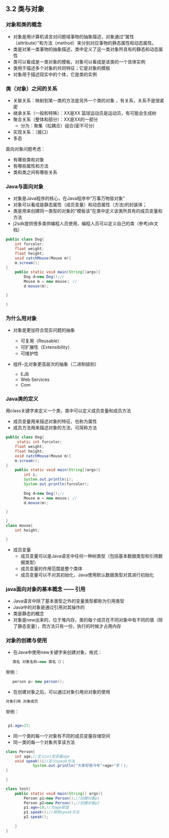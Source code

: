 ## 3.2 类与对象
### 对象和类的概念
- 对象是用计算机语言对问题域事物的抽象描述，对象通过“属性（attribute）”和方法（method）来分别对应事物的静态属性和动态属性。
- 类是对某一类事物的抽象描述，类中定义了这一类对象所具有的静态和动态属性
- 类可以看成是一类对象的模板，对象可以看成是该类的一个具体实例
- 类用于描述多个对象的共同特征；它是对象的模板
- 对象用于描述现实中的个体，它是类的实例

### 类（对象）之间的关系
- 关联关系：映射到某一类的方法是另外一个类的对象 ，有关系，关系不是很紧密
- 继承关系（一般和特殊）：XX是XX 篮球运动员是运动员，有可能会生成树
- 聚合关系（整体和部分）：XX是XX的一部分 
    - 分为：聚集（松耦合）组合(密不可分)
- 实现关系：（接口）
- 多态

面向对象问题考虑：
- 有哪些类和对象
- 有哪些属性和方法
- 类和类之间有哪些关系

### Java与面向对象
- 对象是Java程序的核心，在Java程序中“万事万物皆对象”
- 对象可以看成是静态属性（成员变量）和动态属性（方法)的封装体；
- 类是用来创建同一类型的对象的“模板该”在类中定义该类所具有的成员变量和方法
- j2sdk提供很多类供编程人员使用，编程人员可以定义自己的类（参考jdk文档）

``` java
public class Dog{
	int furcolor;
	float weight;
	float height;
	void catchMouse(Mouse m){
	m.scream();
}
	public static void main(String[]args){
		Dog d=new Dog();//
		Mouse m = new mouse； //
		d.mouse(m);

}

}
```

### 为什么用对象
- 对象是更加符合现实问题的抽象
  - 可复用（Reusable）
  - 可扩展性（Extensibility）
  - 可维护性

- 组件-比对象更高层次的抽象（二进制级别）
  - EJB
  - Web Services
  - Com
  
### Java类的定义
  用class关键字来定义一个类，类中可以定义成员变量和成员方法
- 成员变量用来描述对象的特征，也称为属性
- 成员方法用来描述对象的方法，可简称方法
``` java
public class Dog{
	 static int furcolor;
	float weight;
	float height;
	void catchMouse(Mouse m){
	m.scream();
}
	public static void main(String[]args){
		int i;
		System.out.println(i);
 		System.out.println(furcolor);
		
		Dog d=new Dog();//
		Mouse m = new mouse； //
		d.mouse(m);

}

}
class mouse{
	int height;

}
```

- 成员变量
  - 成员变量可以是Java语言中任何一种树类型（包括基本数据类型和引用数据类型）
  - 成员变量的作用范围是整个类体
  - 成员变量可以不对其初始化，Java使用默认数据类型对其进行初始化
  
### java面向对象的基本概念 —— 引用
- Java语言中除了基本类型之外的变量类型都称为引用类型
- Java中的对象是通过引用对其操作的
- 类是静态的概念
- 对象是new出来的，位于堆内存，类的每个成员在不同对象中有不同的值（除了静态变量），而方法只有一份，执行的时候才占用内存

### 对象的创建与使用
- 在Java中使用new关键字来创建对象，格式：
``` java
   类名 对象名称=new 类名（）；
```
举例：
```java
   person p= new person();
```
- 在创建对象之后，可以通过对象引用对对象的使用
``` java
对象引用.对象成员
```
举例：
``` java

 p1.age=23;
```

- 同一个类的每一个对象有不同的成员变量存储空间
- 同一类的每一个对象共享该方法
```java
class Person{
	int age;//定义int型变量age
	void speak(){//定义speak方法
			System.out.println("大家好我今年"+age+"岁！);
}
	
}
```
```java
class test{
	public static void main(String[] args){
		Person p1=new Person();//创建对象p1
		Person p2=new Person();//创建对象p2
		p1.age=18;//为age赋值
		p1.speak();//调用speak方法
		p2.speak();
		
	}
}
```



